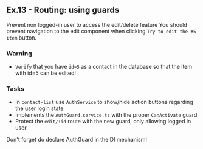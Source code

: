 ## Ex.13 - Routing: using guards

Prevent non logged-in user to access the edit/delete feature
You should prevent navigation to the edit component when
clicking `Try to edit the #5 item` button.

### Warning

* `Verify` that you have `id=5` as a contact in the database so that the item with id=5 can be edited!

### Tasks

* In `contact-list` use `AuthService` to show/hide action buttons regarding the user login state
* Implements the `AuthGuard.service.ts` with the proper `CanActivate` guard
* Protect the `edit/:id` route with the new guard, only allowing logged in user

Don't forget do declare AuthGuard in the DI mechanism!

